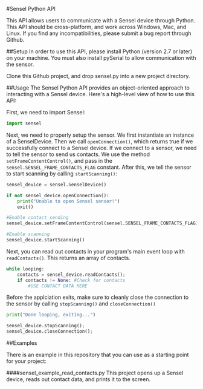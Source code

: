 #Sensel Python API

This API allows users to communicate with a Sensel device through Python. This API should be cross-platform, and work across Windows, Mac, and Linux. If you find any incompatibilities, please submit a bug report through Github.

##Setup
In order to use this API, please install Python (version 2.7 or later) on your machine. You must also install pySerial to allow communication with the sensor. 

Clone this Github project, and drop sensel.py into a new project directory.

##Usage
The Sensel Python API provides an object-oriented approach to interacting with a Sensel device. Here's a high-level view of how to use this API:

First, we need to import Sensel:

```python
import sensel
```

Next, we need to properly setup the sensor. We first instantiate an instance of a SenselDevice. Then we call `openConnection()`, which returns true if we successfully connect to a Sensel device. If we connect to a sensor, we need to tell the sensor to send us contacts. We use the method `setFrameContentControl()`, and pass in the `sensel.SENSEL_FRAME_CONTACTS_FLAG` constant. After this, we tell the sensor to start scanning by calling `startScanning()`:

```python
sensel_device = sensel.SenselDevice()

if not sensel_device.openConnection():
    print("Unable to open Sensel sensor!")
    exit()

#Enable contact sending
sensel_device.setFrameContentControl(sensel.SENSEL_FRAME_CONTACTS_FLAG)

#Enable scanning
sensel_device.startScanning()
```

Next, you can read out contacts in your program's main event loop with `readContacts()`. This returns an array of contacts.

```python
while looping:
    contacts = sensel_device.readContacts();
    if contacts != None: #Check for contacts
        #USE CONTACT DATA HERE
```

Before the applciation exits, make sure to cleanly close the connection to the sensor by calling `stopScanning()` and `closeConnection()`

```python
print("Done looping, exiting...")

sensel_device.stopScanning();
sensel_device.closeConnection();
```

##Examples

There is an example in this repository that you can use as a starting point for your project:

####sensel_example_read_contacts.py
This project opens up a Sensel device, reads out contact data, and prints it to the screen.
